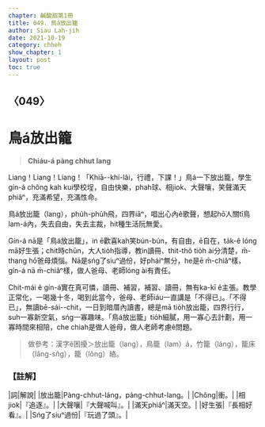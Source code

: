 ```yaml
---
chapter: 鹹酸甜第1冊
title: 049. 鳥á放出籠
author: Siau Lah-jih
date: 2021-10-19
category: chheh
show_chapter: 1
layout: post
toc: true
---
```

  
## 〈049〉
# 鳥á放出籠
>**Chiáu-á pàng chhut lang**

Liang！Liang！Liang！「Khiā--khí-lâi，行禮，下課！」鳥á一下放出籠，學生gín-á chông kah kui學校埕，自由快樂，phah球、相jiok、大聲嚷，笑聲滿天phiâⁿ，充滿希望，充滿性命。

鳥á放出籠（lang），phu̍h-phu̍h飛，四界iāⁿ，唱出心內ê歌聲，想起hō͘人關tī鳥lam-á內，失去自由，失去主裁，hit種生活阮無愛。

Gín-á nā是「鳥á放出籠」，in ē歡喜kah笑bún-bún，有自由，ē自在，ta̍k-ê lóng mā好生張；chit時chūn，大人tio̍h指導，教in讀冊、thit-thô tio̍h ài分清楚，m̄-thang hō͘爸母煩惱。Nā是sńg了siuⁿ過份，好pháiⁿ無分，he是ē m̄-chiâⁿ樣，gín-á nā m̄-chiâⁿ樣，做人爸母、老師lóng ài有責任。

Chit-mái ê gín-á實在真可憐，讀冊、補習，補習、讀冊，無有ka-kī ê主張。教學正常化，一喝幾十冬，喝到此當今，爸母、老師iáu一直講是「不得已」。「不得已」，無讀bē-sái--chit，一日到暗厝內讀書，總是mā tio̍h放出籠，四界行行，suh一寡新空氣，sńg一寡趣味。「鳥á放出籠」tio̍h細膩，用一寡心去計劃，用一寡時間來相陪，che chiah是做人爸母，做人老師考慮ê問題。

>做參考：漢字ê困擾＞放出籠（lang），鳥籠（lam）á，竹籠（láng），籠床（lâng-sn̂g），籠（lông）絡。


### 【註解】

|詞|解說|
|放出籠|Pàng-chhut-láng，pàng-chhut-lang。|
|Chông|衝。|
|相jiok|『追逐』。|
|大聲嚷|『大聲喊叫』。|
|滿天phiâⁿ|滿天空。|
|好生張|『長相好看』。|
|Sńg了siuⁿ過份|『玩過了頭』。|
